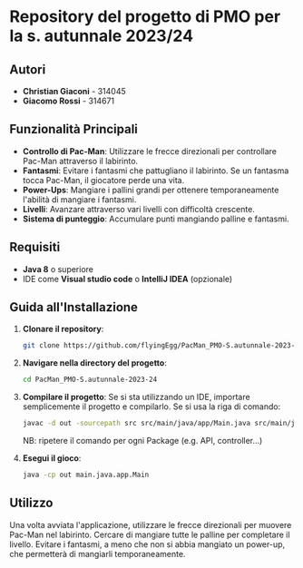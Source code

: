 # Repository del progetto di PMO per la s. autunnale 2023/24

## Autori
- **Christian Giaconi** - 314045
- **Giacomo Rossi** - 314671

## Funzionalità Principali

- **Controllo di Pac-Man**: Utilizzare le frecce direzionali per controllare Pac-Man attraverso il labirinto.
- **Fantasmi**: Evitare i fantasmi che pattugliano il labirinto. Se un fantasma tocca Pac-Man, il giocatore perde una vita.
- **Power-Ups**: Mangiare i pallini grandi per ottenere temporaneamente l'abilità di mangiare i fantasmi.
- **Livelli**: Avanzare attraverso vari livelli con difficoltà crescente.
- **Sistema di punteggio**: Accumulare punti mangiando palline e fantasmi.

## Requisiti

- **Java 8** o superiore
- IDE come **Visual studio code** o **IntelliJ IDEA** (opzionale)

## Guida all'Installazione

1. **Clonare il repository**:
    ```bash
    git clone https://github.com/flyingEgg/PacMan_PMO-S.autunnale-2023-24.git
    ```
2. **Navigare nella directory del progetto**:
    ```bash
    cd PacMan_PMO-S.autunnale-2023-24
    ```
3. **Compilare il progetto**:
   Se si sta utilizzando un IDE, importare semplicemente il progetto e compilarlo. Se si usa la riga di comando:
    ```bash
    javac -d out -sourcepath src src/main/java/app/Main.java src/main/java/API/*.java src/main/java/controller/*.java src/main/java/model/*.java src/main/java/view/*.java
    ```
   NB: ripetere il comando per ogni Package (e.g. API, controller...)

4. **Esegui il gioco**:
    ```bash
    java -cp out main.java.app.Main
    ```

## Utilizzo

Una volta avviata l'applicazione, utilizzare le frecce direzionali per muovere Pac-Man nel labirinto.
Cercare di mangiare tutte le palline per completare il livello.
Evitare i fantasmi, a meno che non si abbia mangiato un power-up, che permetterà di mangiarli temporaneamente.
